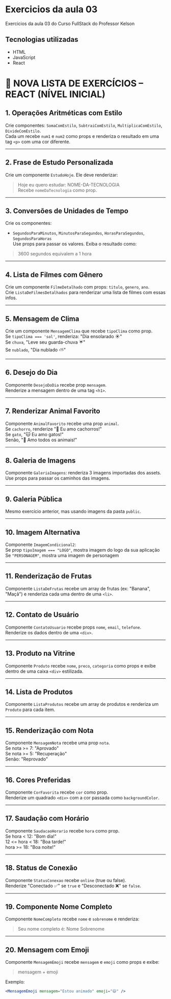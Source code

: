 # Exercicios da aula 03 

Exercicios da aula 03 do Curso FullStack do Professor Kelson

## Tecnologias utilizadas

- HTML
- JavaScript
- React

# 🚀 NOVA LISTA DE EXERCÍCIOS – REACT (NÍVEL INICIAL)

## 1. Operações Aritméticas com Estilo
Crie componentes: `SomaComEstilo`, `SubtraiComEstilo`, `MultiplicaComEstilo`, `DivideComEstilo`.  
Cada um recebe `num1` e `num2` como props e renderiza o resultado em uma tag `<p>` com uma cor diferente.

---

## 2. Frase de Estudo Personalizada
Crie um componente `EstudoHoje`. Ele deve renderizar:  
> Hoje eu quero estudar: NOME-DA-TECNOLOGIA  
Recebe `nomeDaTecnologia` como prop.

---

## 3. Conversões de Unidades de Tempo
Crie os componentes:
- `SegundosParaMinutos`, `MinutosParaSegundos`, `HorasParaSegundos`, `SegundosParaHoras`  
Use props para passar os valores. Exiba o resultado como:
> 3600 segundos equivalem a 1 hora

---

## 4. Lista de Filmes com Gênero
Crie um componente `FilmeDetalhado` com props: `titulo`, `genero`, `ano`.  
Crie `ListaDeFilmesDetalhados` para renderizar uma lista de filmes com essas infos.

---

## 5. Mensagem de Clima
Crie um componente `MensagemClima` que recebe `tipoClima` como prop.  
Se `tipoClima === 'sol'`, renderiza: "Dia ensolarado ☀️"  
Se `chuva`, "Leve seu guarda-chuva ☔"  
Se `nublado`, "Dia nublado ⛅"

---

## 6. Desejo do Dia
Componente `DesejoDoDia` recebe prop `mensagem`.  
Renderize a mensagem dentro de uma tag `<h1>`.

---

## 7. Renderizar Animal Favorito
Componente `AnimalFavorito` recebe uma prop `animal`.  
Se `cachorro`, renderize "🐶 Eu amo cachorros!"  
Se `gato`, "🐱 Eu amo gatos!"  
Senão, "🐾 Amo todos os animais!"

---

## 8. Galeria de Imagens
Componente `GaleriaImagens`: renderiza 3 imagens importadas dos assets.  
Use props para passar os caminhos das imagens.

---

## 9. Galeria Pública
Mesmo exercício anterior, mas usando imagens da pasta `public`.

---

## 10. Imagem Alternativa
Componente `ImagemCondicional2`:  
Se prop `tipoImagem === "LOGO"`, mostra imagem do logo da sua aplicação  
Se `"PERSONAGEM"`, mostra uma imagem de personagem

---

## 11. Renderização de Frutas
Componente `ListaDeFrutas` recebe um array de frutas (ex: "Banana", "Maçã") e renderiza cada uma dentro de uma `<li>`.

---

## 12. Contato de Usuário
Componente `ContatoUsuario` recebe props `nome`, `email`, `telefone`.  
Renderize os dados dentro de uma `<div>`.

---

## 13. Produto na Vitrine
Componente `Produto` recebe `nome`, `preco`, `categoria` como props e exibe dentro de uma caixa `<div>` estilizada.

---

## 14. Lista de Produtos
Componente `ListaProdutos` recebe um array de produtos e renderiza um `Produto` para cada item.

---

## 15. Renderização com Nota
Componente `MensagemNota` recebe uma prop `nota`.  
Se nota >= 7: "Aprovado"  
Se nota >= 5: "Recuperação"  
Senão: "Reprovado"

---

## 16. Cores Preferidas
Componente `CorFavorita` recebe `cor` como prop.  
Renderize um quadrado `<div>` com a cor passada como `backgroundColor`.

---

## 17. Saudação com Horário
Componente `SaudacaoHorario` recebe `hora` como prop.  
Se hora < 12: "Bom dia!"  
12 <= hora < 18: "Boa tarde!"  
hora >= 18: "Boa noite!"

---

## 18. Status de Conexão
Componente `StatusConexao` recebe `online` (true ou false).  
Renderize "Conectado ✅" se `true` e "Desconectado ❌" se `false`.

---

## 19. Componente Nome Completo
Componente `NomeCompleto` recebe `nome` e `sobrenome` e renderiza:
> Seu nome completo é: Nome Sobrenome

---

## 20. Mensagem com Emoji
Componente `MensagemEmoji` recebe `mensagem` e `emoji` como props e exibe:
> mensagem + emoji

Exemplo:
```jsx
<MensagemEmoji mensagem="Estou animado" emoji="😄" />